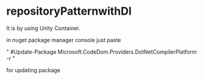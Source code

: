 # repositoryPatternwithDI

It is by using Unity Container.

in nuget package manager console just paste 

" #Update-Package Microsoft.CodeDom.Providers.DotNetCompilerPlatform -r "

for updating package

